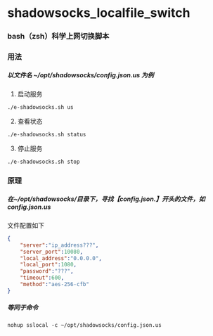 # shadowsocks_localfile_switch
### bash（zsh）科学上网切换脚本

### 用法 
##### 以文件名 ~/opt/shadowsocks/config.json.us 为例
1. 启动服务
```
./e-shadowsocks.sh us
```
2. 查看状态
```
./e-shadowsocks.sh status
```
3. 停止服务
```
./e-shadowsocks.sh stop
```
### 原理
##### 在~/opt/shadowsocks/目录下，寻找【config.json.】开头的文件，如config.json.us
文件配置如下
```json
{
    "server":"ip_address???",
    "server_port":10080,
    "local_address":"0.0.0.0",
    "local_port":1080,
    "password":"???",
    "timeout":600,
    "method":"aes-256-cfb"
}
```
##### 等同于命令
```
nohup sslocal -c ~/opt/shadowsocks/config.json.us
```
